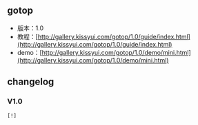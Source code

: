 ## gotop

* 版本：1.0
* 教程：[http://gallery.kissyui.com/gotop/1.0/guide/index.html](http://gallery.kissyui.com/gotop/1.0/guide/index.html)
* demo：[http://gallery.kissyui.com/gotop/1.0/demo/mini.html](http://gallery.kissyui.com/gotop/1.0/demo/mini.html)

## changelog

### V1.0

    [!]


